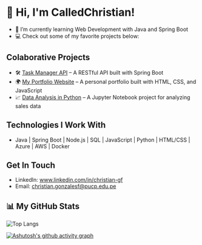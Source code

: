 # 👋 Hi, I'm CalledChristian!

- 🌱 I’m currently learning Web Development with Java and Spring Boot
- 💻 Check out some of my favorite projects below:

## Colaborative Projects

- 🛠️ [Task Manager API](https://github.com/johndoe/task-manager-api) – A RESTful API built with Spring Boot
- 🌍 [My Portfolio Website](https://github.com/johndoe/portfolio) – A personal portfolio built with HTML, CSS, and JavaScript
- 📈 [Data Analysis in Python](https://github.com/johndoe/data-analysis-python) – A Jupyter Notebook project for analyzing sales data

## Technologies I Work With
- Java | Spring Boot | Node.js | SQL | JavaScript | Python | HTML/CSS | Azure | AWS | Docker

## Get In Touch
- LinkedIn: www.linkedin.com/in/christian-gf
- Email: christian.gonzalesf@pucp.edu.pe

## 📊 My GitHub Stats

![Top Langs](https://github-readme-stats.vercel.app/api/top-langs/?username=CalledChristian&theme=radical&layout=compact&langs_count=8)

[![Ashutosh's github activity graph](https://github-readme-activity-graph.vercel.app/graph?username=CalledChristian&theme=dracula)](https://github.com/ashutosh00710/github-readme-activity-graph)
<!--
**CalledChristian/CalledChristian** is a ✨ _special_ ✨ repository because its `README.md` (this file) appears on your GitHub profile.

Here are some ideas to get you started:

- 🔭 I’m currently working on ...
- 🌱 I’m currently learning ...
- 👯 I’m looking to collaborate on ...
- 🤔 I’m looking for help with ...
- 💬 Ask me about ...
- 📫 How to reach me: ...
- 😄 Pronouns: ...
- ⚡ Fun fact: ...
-->
